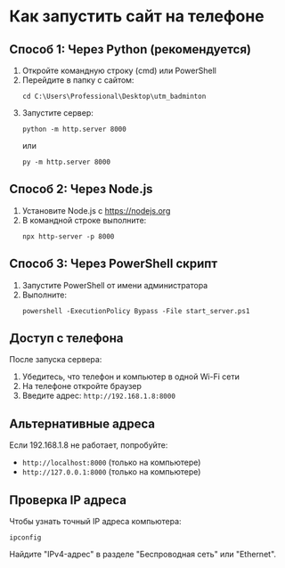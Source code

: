 # Как запустить сайт на телефоне

## Способ 1: Через Python (рекомендуется)

1. Откройте командную строку (cmd) или PowerShell
2. Перейдите в папку с сайтом:
   ```
   cd C:\Users\Professional\Desktop\utm_badminton
   ```
3. Запустите сервер:
   ```
   python -m http.server 8000
   ```
   или
   ```
   py -m http.server 8000
   ```

## Способ 2: Через Node.js

1. Установите Node.js с https://nodejs.org
2. В командной строке выполните:
   ```
   npx http-server -p 8000
   ```

## Способ 3: Через PowerShell скрипт

1. Запустите PowerShell от имени администратора
2. Выполните:
   ```
   powershell -ExecutionPolicy Bypass -File start_server.ps1
   ```

## Доступ с телефона

После запуска сервера:

1. Убедитесь, что телефон и компьютер в одной Wi-Fi сети
2. На телефоне откройте браузер
3. Введите адрес: `http://192.168.1.8:8000`

## Альтернативные адреса

Если 192.168.1.8 не работает, попробуйте:
- `http://localhost:8000` (только на компьютере)
- `http://127.0.0.1:8000` (только на компьютере)

## Проверка IP адреса

Чтобы узнать точный IP адреса компьютера:
```
ipconfig
```

Найдите "IPv4-адрес" в разделе "Беспроводная сеть" или "Ethernet".
